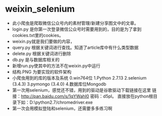 ﻿# weixin_selenium
* 此小爬虫是爬取微信公众号内的素材管理/新建分享图文中的文章。
* login.py 是你第一次登录微信公众号时需要用到的，目的是为了拿到cookies.txt里的cookies。
* weixin.py就是我们要做的内容，
* query.py 根据关键词进行查找。知道了article库中有什么类型数据  
* delete.py 根据关键词进行删除  
* db.py 是与数据库相关的
* 新增run.py使其中的方法不在weixin.py中运行
* 结构.PNG 为要实现的软件架构
* 小爬虫用到的库的版本及系统
	0.win764位
	1.Python 2.7.13
	2.selenium (3.4.3)
	3.pymongo (3.4.0)
	4.数据库位Mongodb
* 第一次用selenium，感觉还不错，用到的驱动是谷歌驱动下载链接在这里 链接：http://pan.baidu.com/s/1qYWahI0 密码：d5pl。 直接放在python根目录下如：D:\python2.7/chromedriver.exe
* 第一次会用模拟登陆和selenium，还需要多多练习啊
